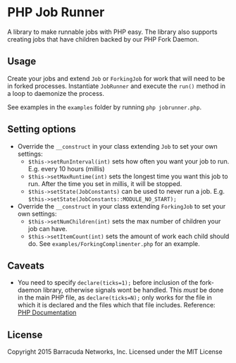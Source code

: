 # PHP Job Runner
A library to make runnable jobs with PHP easy. The library also supports creating jobs that have children backed by our PHP Fork Daemon.

## Usage
Create your jobs and extend ``Job`` or ``ForkingJob`` for work that will need to be in forked processes.
Instantiate ``JobRunner`` and execute the ``run()`` method in a loop to daemonize the process.

See examples in the ``examples`` folder by running ``php jobrunner.php``.

## Setting options
-   Override the ``__construct`` in your class extending ``Job`` to set your own settings:
    -   ``$this->setRunInterval(int)`` sets how often you want your job to run. E.g. every 10 hours (millis)
    -   ``$this->setMaxRuntime(int)`` sets the longest time you want this job to run. After the time you set in millis, it will be stopped.
    -   ``$this->setState(JobConstants)`` can be used to never run a job. E.g. ``$this->setState(JobConstants::MODULE_NO_START);``
-   Override the ``__construct`` in your class extending ``ForkingJob`` to set your own settings:
    -   ``$this->setNumChildren(int)`` sets the max number of children your job can have.
    -   ``$this->setItemCount(int)`` sets the amount of work each child should do. See ``examples/ForkingComplimenter.php`` for an example.

## Caveats
-	You need to specify ``declare(ticks=1);`` before inclusion of the fork-daemon library, otherwise signals wont be handled. This *must* be done in the main PHP file, as ``declare(ticks=N);`` only works for the file in which it is declared and the files which that file includes. Reference: [PHP Documentation](http://php.net/manual/en/control-structures.declare.php#control-structures.declare.ticks)

## License
Copyright 2015 Barracuda Networks, Inc.
Licensed under the MIT License
